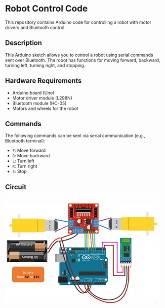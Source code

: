 # Robot Control Code

This repository contains Arduino code for controlling a robot with motor drivers and Bluetooth control.

## Description

This Arduino sketch allows you to control a robot using serial commands sent over Bluetooth. The robot has functions for moving forward, backward, turning left, turning right, and stopping.

## Hardware Requirements

- Arduino board (Uno)
- Motor driver module (L298N)
- Bluetooth module (HC-05)
- Motors and wheels for the robot


## Commands

The following commands can be sent via serial communication (e.g., Bluetooth terminal):

- `F`: Move forward
- `B`: Move backward
- `L`: Turn left
- `R`: Turn right
- `S`: Stop

## Circuit
![BluetoothCircuit](BluetoothCircuit.png)
